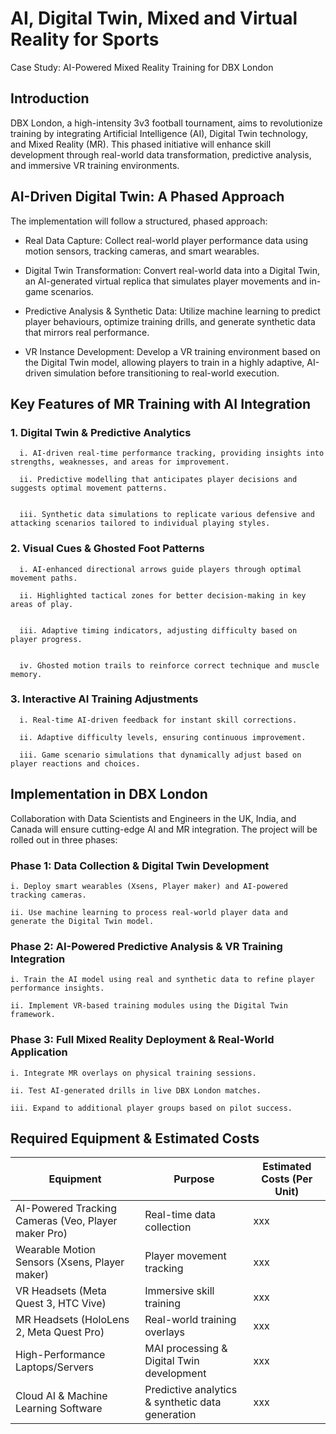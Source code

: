 # AI, Digital Twin, Mixed and Virtual Reality for Sports

Case Study: AI-Powered Mixed Reality Training for DBX London

## Introduction
DBX London, a high-intensity 3v3 football tournament, aims to revolutionize training by integrating Artificial Intelligence (AI), Digital Twin technology, and Mixed Reality (MR). This phased initiative will enhance skill development through real-world data transformation, predictive analysis, and immersive VR training environments.


## AI-Driven Digital Twin: A Phased Approach
The implementation will follow a structured, phased approach:
- Real Data Capture:
  Collect real-world player performance data using motion sensors, tracking cameras, and smart wearables.

- Digital Twin Transformation:
Convert real-world data into a Digital Twin, an AI-generated virtual replica that simulates player movements and in-game scenarios.

- Predictive Analysis & Synthetic Data: Utilize machine learning to predict player behaviours, optimize training drills, and generate synthetic data that mirrors real performance.

- VR Instance Development: Develop a VR training environment based on the Digital Twin model, allowing players to train in a highly adaptive, AI-driven simulation before transitioning to real-world execution.


## Key Features of MR Training with AI Integration

### 1. Digital Twin & Predictive Analytics

      i. AI-driven real-time performance tracking, providing insights into strengths, weaknesses, and areas for improvement.

      ii. Predictive modelling that anticipates player decisions and suggests optimal movement patterns.


      iii. Synthetic data simulations to replicate various defensive and attacking scenarios tailored to individual playing styles.

### 2. Visual Cues & Ghosted Foot Patterns

      i. AI-enhanced directional arrows guide players through optimal movement paths.

      ii. Highlighted tactical zones for better decision-making in key areas of play.


      iii. Adaptive timing indicators, adjusting difficulty based on player progress.


      iv. Ghosted motion trails to reinforce correct technique and muscle memory.


### 3. Interactive AI Training Adjustments
   
      i. Real-time AI-driven feedback for instant skill corrections.

      ii. Adaptive difficulty levels, ensuring continuous improvement.

      iii. Game scenario simulations that dynamically adjust based on player reactions and choices.


## Implementation in DBX London

Collaboration with Data Scientists and Engineers in the UK, India, and Canada will ensure cutting-edge AI and MR integration. The project will be rolled out in three phases:

### Phase 1: Data Collection & Digital Twin Development

    i. Deploy smart wearables (Xsens, Player maker) and AI-powered tracking cameras.

    ii. Use machine learning to process real-world player data and generate the Digital Twin model.

### Phase 2: AI-Powered Predictive Analysis & VR Training Integration

    i. Train the AI model using real and synthetic data to refine player performance insights.

    ii. Implement VR-based training modules using the Digital Twin framework.

### Phase 3: Full Mixed Reality Deployment & Real-World Application

    i. Integrate MR overlays on physical training sessions.

    ii. Test AI-generated drills in live DBX London matches.

    iii. Expand to additional player groups based on pilot success.



## Required Equipment & Estimated Costs

| **Equipment** | **Purpose**         | **Estimated Costs (Per Unit)**               |
|--------|------------------|------------------------|
|AI-Powered Tracking Cameras (Veo, Player maker Pro)     | Real-time data collection         | xxx     |
| Wearable Motion Sensors (Xsens, Player maker)      | Player movement tracking       | xxx         |
| VR Headsets (Meta Quest 3, HTC Vive)      | Immersive skill training     | xxx        |
| MR Headsets (HoloLens 2, Meta Quest Pro)      | Real-world training overlays      | xxx        |
| High-Performance Laptops/Servers      | MAI processing & Digital Twin development    | xxx     |
| Cloud AI & Machine Learning Software      | Predictive analytics & synthetic data generation     | xxx            |
